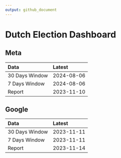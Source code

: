 ```yaml
---
output: github_document
---
```


# Dutch Election Dashboard



## Meta


|Data           |Latest     |
|:--------------|:----------|
|30 Days Window |2024-08-06 |
|7 Days Window  |2024-08-06 |
|Report         |2023-11-10 |

## Google


|Data           |Latest     |
|:--------------|:----------|
|30 Days Window |2023-11-11 |
|7 Days Window  |2023-11-11 |
|Report         |2023-11-14 |
